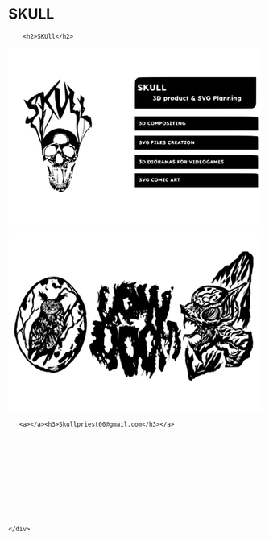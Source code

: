 # SKULL
<!DOCTYPE html>
<html lang="en">
<head>
    <meta charset="UTF-8">
    <meta http-equiv="X-UA-Compatible" content="IE=edge">
    <meta name="viewport" content="width=device-width, initial-scale=1.0">
    <link rel="stylesheet" href="skull.css">
    <link rel="stylesheet" href="global.css">
    <link rel="stylesheet" href="global.css" media="all">
    <title>SKUll</title>
</head>
<body>
    <div class="container">



        <h2>SKUll</h2>
</div>


<div class="description-container">
    <img class="description-container" src="skul services.svg">

</div>

<div class="description-container">
    <img class="description-container" src="Lowdoom.svg">

</div>



       <a></a><h3>Skullpriest00@gmail.com</h3></a>
   











    </div>
</body>
</html>
